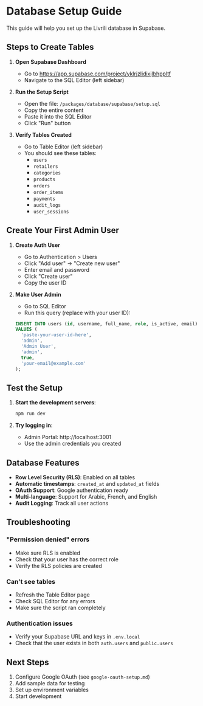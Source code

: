# Database Setup Guide

This guide will help you set up the Livrili database in Supabase.

## Steps to Create Tables

1. **Open Supabase Dashboard**
   - Go to https://app.supabase.com/project/yklrjzlidixjlbhppltf
   - Navigate to the SQL Editor (left sidebar)

2. **Run the Setup Script**
   - Open the file: `/packages/database/supabase/setup.sql`
   - Copy the entire content
   - Paste it into the SQL Editor
   - Click "Run" button

3. **Verify Tables Created**
   - Go to Table Editor (left sidebar)
   - You should see these tables:
     - `users`
     - `retailers`
     - `categories`
     - `products`
     - `orders`
     - `order_items`
     - `payments`
     - `audit_logs`
     - `user_sessions`

## Create Your First Admin User

1. **Create Auth User**
   - Go to Authentication > Users
   - Click "Add user" → "Create new user"
   - Enter email and password
   - Click "Create user"
   - Copy the user ID

2. **Make User Admin**
   - Go to SQL Editor
   - Run this query (replace with your user ID):
   ```sql
   INSERT INTO users (id, username, full_name, role, is_active, email)
   VALUES (
     'paste-your-user-id-here',
     'admin',
     'Admin User',
     'admin',
     true,
     'your-email@example.com'
   );
   ```

## Test the Setup

1. **Start the development servers**:
   ```bash
   npm run dev
   ```

2. **Try logging in**:
   - Admin Portal: http://localhost:3001
   - Use the admin credentials you created

## Database Features

- **Row Level Security (RLS)**: Enabled on all tables
- **Automatic timestamps**: `created_at` and `updated_at` fields
- **OAuth Support**: Google authentication ready
- **Multi-language**: Support for Arabic, French, and English
- **Audit Logging**: Track all user actions

## Troubleshooting

### "Permission denied" errors
- Make sure RLS is enabled
- Check that your user has the correct role
- Verify the RLS policies are created

### Can't see tables
- Refresh the Table Editor page
- Check SQL Editor for any errors
- Make sure the script ran completely

### Authentication issues
- Verify your Supabase URL and keys in `.env.local`
- Check that the user exists in both `auth.users` and `public.users`

## Next Steps

1. Configure Google OAuth (see `google-oauth-setup.md`)
2. Add sample data for testing
3. Set up environment variables
4. Start development